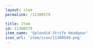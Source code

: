 ```yaml
---
layout: item
permalink: /11300579

title: Item
id: 11300579
item_name: 'Splendid Strife Headgear'
icon_url: 'item/icon/11300549.png'
---
```

